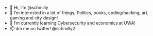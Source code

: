 - 👋 Hi, I’m @schmilly
- 👀 I’m interested in a lot of things, Politics, books, coding/hacking, art, gaming and city design!
- 🌱 I’m currently learning Cybersecurity and economics at UWA!
- 📫 dm me on twitter! @schmilly2

<!---
schmilly/schmilly is a ✨ special ✨ repository because its `README.md` (this file) appears on your GitHub profile.
You can click the Preview link to take a look at your changes.
--->
